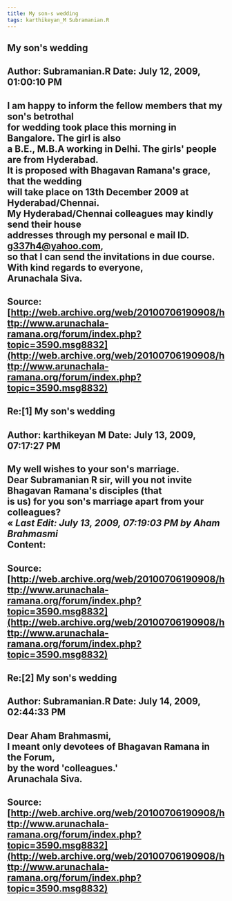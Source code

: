 ```yaml
--- 
title: My son-s wedding   
tags: karthikeyan_M Subramanian.R  
---  
```

## My son's wedding  
Author: Subramanian.R       Date: July 12, 2009, 01:00:10 PM  
---  
I am happy to inform the fellow members that my son's betrothal   
for wedding took place this morning in Bangalore. The girl is also   
a B.E., M.B.A working in Delhi. The girls' people are from Hyderabad.   
It is proposed with Bhagavan Ramana's grace, that the wedding   
will take place on 13th December 2009 at Hyderabad/Chennai.   
My Hyderabad/Chennai colleagues may kindly send their house   
addresses through my personal e mail ID. g337h4@yahoo.com,   
so that I can send the invitations in due course.   
With kind regards to everyone,   
Arunachala Siva.
 ---  
Source:[http://web.archive.org/web/20100706190908/http://www.arunachala-ramana.org/forum/index.php?topic=3590.msg8832](http://web.archive.org/web/20100706190908/http://www.arunachala-ramana.org/forum/index.php?topic=3590.msg8832)   
---  

## Re:[1] My son's wedding  
Author: karthikeyan M       Date: July 13, 2009, 07:17:27 PM  
---  
My well wishes to your son's marriage.   
Dear Subramanian R sir, will you not invite Bhagavan Ramana's disciples (that  
is us) for you son's marriage apart from your colleagues?   
« _Last Edit: July 13, 2009, 07:19:03 PM by Aham Brahmasmi_  
Content:
 ---  
Source:[http://web.archive.org/web/20100706190908/http://www.arunachala-ramana.org/forum/index.php?topic=3590.msg8832](http://web.archive.org/web/20100706190908/http://www.arunachala-ramana.org/forum/index.php?topic=3590.msg8832)   
---  

## Re:[2] My son's wedding  
Author: Subramanian.R       Date: July 14, 2009, 02:44:33 PM  
---  
Dear Aham Brahmasmi,   
I meant only devotees of Bhagavan Ramana in the Forum,   
by the word 'colleagues.'   
Arunachala Siva.
 ---  
Source:[http://web.archive.org/web/20100706190908/http://www.arunachala-ramana.org/forum/index.php?topic=3590.msg8832](http://web.archive.org/web/20100706190908/http://www.arunachala-ramana.org/forum/index.php?topic=3590.msg8832)   
---  

